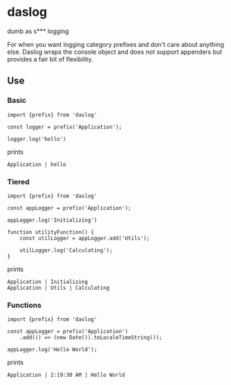 # daslog
dumb as s*** logging

For when you want logging category prefixes and don't care about anything else. Daslog wraps the console object and does not support appenders but provides a fair bit of flexibility. 

## Use

### Basic
```
import {prefix} from 'daslog'

const logger = prefix('Application');

logger.log('hello')

```

prints
```
Application | hello
```

### Tiered
```
import {prefix} from 'daslog'

const appLogger = prefix('Application');

appLogger.log('Initializing')

function utilityFunction() {
    const utilLogger = appLogger.add('Utils');
    
    utilLogger.log('Calculating');
}
```
prints
```
Application | Initializing
Application | Utils | Calculating
```

### Functions
```
import {prefix} from 'daslog'

const appLogger = prefix('Application')
    .add(() => (new Date()).toLocaleTimeString());
        
appLogger.log('Hello World');
```
prints
```
Application | 2:19:30 AM | Hello World
```

